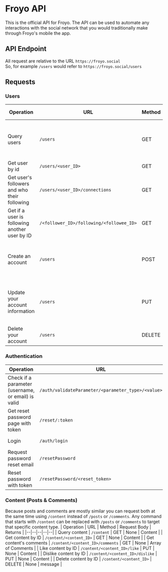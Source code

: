# Froyo API
This is the official API for Froyo. The API can be used to automate any interactions with the social network that you would traditionally make through Froyo's mobile the app.
## API Endpoint
All request are relative to the URL `https://froyo.social`
<br>
So, for example `/users` would refer to `https://froyo.social/users`
## Requests
### Users
| Operation | URL | Method | Request Body | Returns |
|--|--|--|--|--|
| Query users | `/users` | GET | { query: { userId (optional), text (optional) } } | User |
| Get user by id | `/users/<user_ID>` | GET | None | User |
| Get user's followers and who their following | `/users/<user_ID>/connections` | GET | None | { followers, followees } |
| Get if a user is following another user by ID | `/<follower_ID>/following/<followee_ID>` | GET | None | boolean |
| Create an account | `/users` | POST | { email, username, dob, first_name, last_name, password } | message |
| Update your account information | `/users` | PUT | { email, username, dob, first_name, last_name, description } |  message |
| Delete your account | `/users` | DELETE | None | message |
### Authentication
| Operation | URL | Method | Request Body | Returns |
|--|--|--|--|--|
| Check if a parameter (username, or email) is valid | `/auth/validateParameter/<parameter_type>/<value>` | GET | None | message |
| Get reset password page with token | `/reset/:token` | GET | None | HTML |
| Login | `/auth/login` | POST | { email, password } | Authentication Token |
| Request password reset email | `/resetPassword` | PUT | { email } | message |
| Reset password with token | `/resetPassword/<reset_token>` | PUT | { password, confirmPassword } | message |
### Content (Posts & Comments)
Because posts and comments are mostly similar you can request both at the same time using `/content` instead of `/posts` or `/comments`. Any command that starts with `/content` can be replaced with `/posts` or `/comments` to target that specific content type.
| Operation | URL | Method | Request Body | Returns |
|--|--|--|--|--|
| Query content | `/content` | GET | None | Content |
| Get content by ID | `/content/<content_ID>` | GET | None | Content |
| Get content's comments | `/content/<content_ID>/comments` | GET | None | Array of Comments |
| Like content by ID | `/content/<content_ID>/like` | PUT | None | Content |
| Dislike content by ID | `/content/<content_ID>/dislike` | PUT | None | Content |
| Delete content by ID | `/content/<content_ID>` | DELETE | None | message |
